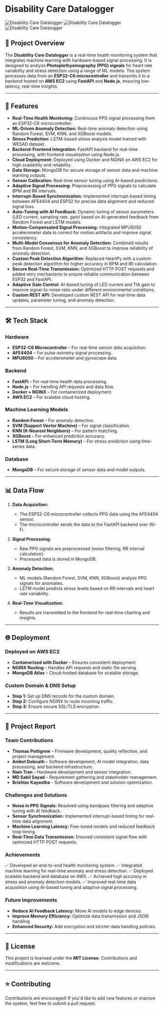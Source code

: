 # Disability Care Datalogger

![Disability Care Datalogger](https://l7ewz3hqkc.ufs.sh/f/LFPunsIWlVM1gQ8IkYojsKw7v2ZFE4ekIofizhSymNHAJ3CR)
![Disability Care Datalogger](https://l7ewz3hqkc.ufs.sh/f/LFPunsIWlVM1xQBhnfKOFR20S6pdEeX1fn7JsaKVPTQuMC94)
![Disability Care Datalogger](https://l7ewz3hqkc.ufs.sh/f/LFPunsIWlVM14BJwpSgfeZQwYCLzMKq5dnuTHy0bhXlBcF7V)

## 🚀 Project Overview
The **Disability Care Datalogger** is a real-time health monitoring system that integrates machine learning with hardware-based signal processing. It is designed to analyze **Photoplethysmography (PPG) signals** for heart rate variability and stress detection using a range of ML models. The system processes data from an **ESP32-C6 microcontroller** and transmits it to a backend hosted on **AWS EC2** using **FastAPI** and **Node.js**, ensuring low-latency, real-time insights.

---

## 📌 Features

- **Real-Time Health Monitoring:** Continuous PPG signal processing from an ESP32-C6 microcontroller.
- **ML-Driven Anomaly Detection:** Real-time anomaly detection using Random Forest, SVM, KNN, and XGBoost models.
- **Stress Prediction:** LSTM-based stress analysis model trained with WESAD dataset.
- **Backend-Frontend Integration:** FastAPI backend for real-time processing, with frontend visualization using Node.js.
- **Cloud Deployment:** Deployed using Docker and NGINX on AWS EC2 for high scalability and reliability.
- **Data Storage:** MongoDB for secure storage of sensor data and machine learning outputs.
- **Sensor Calibration:** Real-time sensor tuning using AI-based predictions.
- **Adaptive Signal Processing:** Preprocessing of PPG signals to calculate BPM and RR intervals.
- **Interrupt-Based Synchronization:** Implemented interrupt-based timing between AFE4404 and ESP32 for precise data alignment and reduced signal loss.
- **Auto-Tuning with AI Feedback:** Dynamic tuning of sensor parameters (LED current, sampling rate, gain) based on AI-generated feedback from Random Forest and LSTM models.
- **Motion-Compensated Signal Processing:** Integrated MPU6050 accelerometer data to correct for motion artifacts and improve signal consistency.
- **Multi-Model Consensus for Anomaly Detection:** Combined results from Random Forest, SVM, KNN, and XGBoost to improve reliability of anomaly detection.
- **Custom Peak Detection Algorithm:** Replaced HeartPy with a custom peak detection algorithm for higher accuracy in BPM and IBI calculation.
- **Secure Real-Time Transmission:** Optimized HTTP POST requests and added retry mechanisms to ensure reliable communication between ESP32 and FastAPI.
- **Adaptive Gain Control:** AI-based tuning of LED current and TIA gain to improve signal-to-noise ratio under different environmental conditions.
- **Custom REST API:** Developed custom REST API for real-time data updates, parameter tuning, and anomaly detection.

---

## 🛠️ Tech Stack

### **Hardware**
- **ESP32-C6 Microcontroller** – For real-time sensor data acquisition.
- **AFE4404** – For pulse oximetry signal processing.
- **MPU6050** – For accelerometer and gyroscope data.

### **Backend**
- **FastAPI** – For real-time health data processing.
- **Node.js** – For handling API requests and data flow.
- **Docker + NGINX** – For containerized deployment.
- **AWS EC2** – For scalable cloud hosting.

### **Machine Learning Models**
- **Random Forest** – For anomaly detection.
- **SVM (Support Vector Machine)** – For signal classification.
- **KNN (K-Nearest Neighbors)** – For pattern matching.
- **XGBoost** – For enhanced prediction accuracy.
- **LSTM (Long Short-Term Memory)** – For stress prediction using time-series data.

### **Database**
- **MongoDB** – For secure storage of sensor data and model outputs.

---

## 📊 Data Flow

1. **Data Acquisition:**
   - The ESP32-C6 microcontroller collects PPG data using the AFE4404 sensor.
   - The microcontroller sends the data to the FastAPI backend over Wi-Fi.

2. **Signal Processing:**
   - Raw PPG signals are preprocessed (noise filtering, RR interval calculation).
   - Processed data is stored in MongoDB.

3. **Anomaly Detection:**
   - ML models (Random Forest, SVM, KNN, XGBoost) analyze PPG signals for anomalies.
   - LSTM model predicts stress levels based on RR intervals and heart rate variability.

4. **Real-Time Visualization:**
   - Results are transmitted to the frontend for real-time charting and insights.

---

## 🌐 Deployment

### **Deployed on AWS EC2**
- **Containerized with Docker** – Ensures consistent deployment.
- **NGINX Routing** – Handles API requests and static file serving.
- **MongoDB Atlas** – Cloud-hosted database for scalable storage.

### **Custom Domain & DNS Setup**
- **Step 1:** Set up DNS records for the custom domain.
- **Step 2:** Configure NGINX to route incoming traffic.
- **Step 3:** Ensure secure SSL/TLS encryption.

---

## 📄 Project Report

### **Team Contributions**
- **Thomas Pettigrew** – Firmware development, quality reflection, and project management.
- **Aniket Debnath** – Software development, AI model integration, data processing, and backend infrastructure.
- **Nam Tran** – Hardware development and sensor integration.
- **MD Sabil Sayad** – Requirement gathering and stakeholder management.
- **Brishlav Kayastha** – Software development and solution optimization.

### **Challenges and Solutions**
- **Noise in PPG Signals:** Resolved using bandpass filtering and adaptive tuning with AI feedback.
- **Sensor Synchronization:** Implemented interrupt-based timing for real-time data alignment.
- **Machine Learning Latency:** Fine-tuned models and reduced feedback loop timing.
- **Real-Time Data Transmission:** Ensured consistent signal flow with optimized HTTP POST requests.

### **Achievements**
✅ Developed an end-to-end health monitoring system.
✅ Integrated machine learning for real-time anomaly and stress detection.
✅ Deployed scalable backend and database on AWS.
✅ Achieved high accuracy in stress and anomaly detection models.
✅ Improved real-time data acquisition using AI-based tuning and adaptive signal processing.

### **Future Improvements**
- **Reduce AI Feedback Latency:** Move AI models to edge devices.
- **Improve Memory Efficiency:** Optimize data transmission and JSON handling.
- **Enhanced Security:** Add encryption and stricter data handling policies.

---

## 📜 License
This project is licensed under the **MIT License**. Contributions and modifications are welcome.

---

## ⭐ Contributing
Contributions are encouraged! If you'd like to add new features or improve the system, feel free to submit a pull request.


